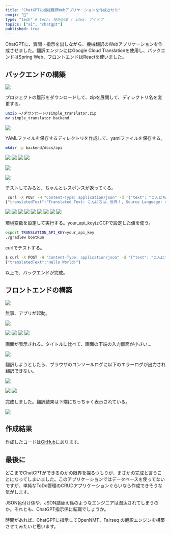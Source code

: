 ```yaml
---
title: "ChatGPTに機械翻訳Webアプリケーションを作成させた"
emoji: "📌"
type: "tech" # tech: 技術記事 / idea: アイデア
topics: ["ai", "chatgpt"]
published: true
---
```


ChatGPTに、質問・指示を出しながら、機械翻訳のWebアプリケーションを作成させました。翻訳エンジンにはGoogle Cloud Translationを使用し、バックエンドはSpring Web、フロントエンドはReactを使いました。

## バックエンドの構築


![](https://github.com/horie-t/tech-note/blob/master/images/chatgpt-mt-spring-prj.png?raw=true)


プロジェクトの雛形をダウンロードして、zipを展開して、ディレクトリ名を変更する。

```bash
unzip ~/ダウンロード/simple_translator.zip
mv simple_translator backend
```

![](https://github.com/horie-t/tech-note/blob/master/images/chatgpt-mt-openapi.png?raw=true)

YAMLファイルを保存するディレクトリを作成して、yamlファイルを保存する。

```bash
mkdir -p backend/docs/api
```

![](https://github.com/horie-t/tech-note/blob/master/images/chatgpt-mt-backend-1.png?raw=true)
![](https://github.com/horie-t/tech-note/blob/master/images/chatgpt-mt-backend-2.png?raw=true)
![](https://github.com/horie-t/tech-note/blob/master/images/chatgpt-mt-backend-3.png?raw=true)
![](https://github.com/horie-t/tech-note/blob/master/images/chatgpt-mt-backend-4.png?raw=true)

![](https://github.com/horie-t/tech-note/blob/master/images/chatgpt-mt-backend-boot.png?raw=true)

![](https://github.com/horie-t/tech-note/blob/master/images/chatgpt-mt-backend-test.png?raw=true)

テストしてみると、ちゃんとレスポンスが返ってくる。

```bash
 curl -X POST -H "Content-Type: application/json" -d '{"text": "こんにちは、世界！", "source_language": "ja", "target_language": "en"}' http://localhost:8080/v1/translate
{"translatedText":"Translated Text: こんにちは、世界！, Source Language: null, Target Language: null"}
```

![](https://github.com/horie-t/tech-note/blob/master/images/chatgpt-mt-backend-gct-1.png?raw=true)
![](https://github.com/horie-t/tech-note/blob/master/images/chatgpt-mt-backend-gct-2.png?raw=true)
![](https://github.com/horie-t/tech-note/blob/master/images/chatgpt-mt-backend-gct-3.png?raw=true)
![](https://github.com/horie-t/tech-note/blob/master/images/chatgpt-mt-backend-gct-4.png?raw=true)
![](https://github.com/horie-t/tech-note/blob/master/images/chatgpt-mt-backend-gct-5.png?raw=true)
![](https://github.com/horie-t/tech-note/blob/master/images/chatgpt-mt-backend-gct-6.png?raw=true)
![](https://github.com/horie-t/tech-note/blob/master/images/chatgpt-mt-backend-gct-7.png?raw=true)
![](https://github.com/horie-t/tech-note/blob/master/images/chatgpt-mt-backend-gct-8.png?raw=true)
![](https://github.com/horie-t/tech-note/blob/master/images/chatgpt-mt-backend-gct-9.png?raw=true)

環境変数を設定して実行する。your_api_keyはGCPで設定した値を使う。

```bash
export TRANSLATION_API_KEY=your_api_key
./gradlew bootRun
```

curlでテストする。

```bash
$ curl -X POST -H "Content-Type: application/json" -d '{"text": "こんにちは、世界！", "source_language": "ja", "target_language": "en"}' http://localhost:8080/v1/translate
{"translatedText":"Hello World!"}
```

以上で、バックエンドが完成。

## フロントエンドの構築

![](https://github.com/horie-t/tech-note/blob/master/images/chatgpt-mt-react-prj.png?raw=true)

無事、アプリが起動。

![](https://github.com/horie-t/tech-note/blob/master/images/chatgpt-mt-react-boot.png?raw=true)

![](https://github.com/horie-t/tech-note/blob/master/images/chatgpt-mt-front-1.png?raw=true)
![](https://github.com/horie-t/tech-note/blob/master/images/chatgpt-mt-front-2.png?raw=true)
![](https://github.com/horie-t/tech-note/blob/master/images/chatgpt-mt-front-3.png?raw=true)
![](https://github.com/horie-t/tech-note/blob/master/images/chatgpt-mt-front-4.png?raw=true)

画面が表示される。タイトルに比べて、画面の下端の入力画面が小さい…

![](https://github.com/horie-t/tech-note/blob/master/images/chatgpt-mt-tranlate-page.png?raw=true)

翻訳しようとしたら、ブラウザのコンソールログに以下のエラーログが出力され翻訳できない。

![](https://github.com/horie-t/tech-note/blob/master/images/chatgpt-mt-tranlate-error.png?raw=true)

![](https://github.com/horie-t/tech-note/blob/master/images/chatgpt-mt-tranlate-debug-1.png?raw=true)
![](https://github.com/horie-t/tech-note/blob/master/images/chatgpt-mt-tranlate-debug-2.png?raw=true)

完成しました。翻訳結果は下端にちっちゃく表示されている。

![](https://github.com/horie-t/tech-note/blob/master/images/chatgpt-mt-tranlate-page-fixed.png?raw=true)

## 作成結果

作成したコードは[GitHub](https://github.com/horie-t/simple-translator-by-chatgpt)にあります。

## 最後に

どこまでChatGPTができるのかの限界を探るつもりが、まさかの完成と言うことになってしまいました。このアプリケーションではデータベースを使ってないですが、単純なToDo管理のCRUDアプリケーションぐらいなら作成できそうな気がします。

JSON色付け係や、JSON詰替え係のようなエンジニアは淘汰されてしまうのか。それとも、ChatGPT指示係に転職でしょうか。

時間があれば、ChatGPTに指示してOpenNMT、Fairseq の翻訳エンジンを構築させてみたいと思います。




